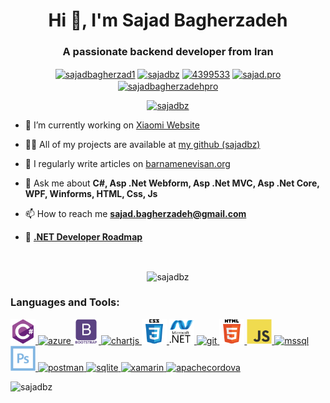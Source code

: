<h1 align="center">Hi 👋, I'm Sajad Bagherzadeh</h1>
<h3 align="center">A passionate backend developer from Iran</h3>
<p align="center">
<a href="https://twitter.com/sajadbagherzad1" target="blank"><img align="center" src="https://raw.githubusercontent.com/rahuldkjain/github-profile-readme-generator/master/src/images/icons/Social/twitter.svg" alt="sajadbagherzad1" height="30" width="40" /></a>
<a href="https://linkedin.com/in/sajadbz" target="blank"><img align="center" src="https://raw.githubusercontent.com/rahuldkjain/github-profile-readme-generator/master/src/images/icons/Social/linked-in-alt.svg" alt="sajadbz" height="30" width="40" /></a>
<a href="https://stackoverflow.com/users/4399533" target="blank"><img align="center" src="https://raw.githubusercontent.com/rahuldkjain/github-profile-readme-generator/master/src/images/icons/Social/stack-overflow.svg" alt="4399533" height="30" width="40" /></a>
<a href="https://instagram.com/sajad.pro" target="blank"><img align="center" src="https://raw.githubusercontent.com/rahuldkjain/github-profile-readme-generator/master/src/images/icons/Social/instagram.svg" alt="sajad.pro" height="30" width="40" /></a>
<a href="https://www.youtube.com/c/sajadbagherzadehpro" target="blank"><img align="center" src="https://raw.githubusercontent.com/rahuldkjain/github-profile-readme-generator/master/src/images/icons/Social/youtube.svg" alt="sajadbagherzadehpro" height="30" width="40" /></a>
</p>

<p align="center"> <a href="https://github.com/ryo-ma/github-profile-trophy"><img src="https://github-profile-trophy.vercel.app/?username=sajadbz" alt="sajadbz" /></a> </p>

- 🔭 I’m currently working on [Xiaomi Website](https://miiran.com)

- 👨‍💻 All of my projects are available at [my github (sajadbz)](https://github.com/sajadbz)

- 📝 I regularly write articles on [barnamenevisan.org](https://barnamenevisan.org/Articles/All?AuthorId=55)

- 💬 Ask me about **C#, Asp .Net Webform, Asp .Net MVC, Asp .Net Core, WPF, Winforms, HTML, Css, Js**

- 📫 How to reach me **sajad.bagherzadeh@gmail.com**

- 🧭 <a href="https://github.com/sajadbz/dotnet-developer-roadmap">**.NET Developer Roadmap**</a>

<a target="_blank" rel="noopener noreferrer" href="https://camo.githubusercontent.com/9fc12fe8430e242982e8821087dbe6fad166dd827837dddb1d9f77938bc25772/68747470733a2f2f6b6f6d617265762e636f6d2f67687076632f3f757365726e616d653d7361696661757374637365"><img src="https://camo.githubusercontent.com/9fc12fe8430e242982e8821087dbe6fad166dd827837dddb1d9f77938bc25772/68747470733a2f2f6b6f6d617265762e636f6d2f67687076632f3f757365726e616d653d7361696661757374637365" alt="" data-canonical-src="https://komarev.com/ghpvc/?username=sajadbz" style="max-width: 100%;"></a>


<p align="center"><img align="center" src="https://github-readme-stats.vercel.app/api?username=sajadbz&show_icons=true&locale=en" alt="sajadbz" />
 </p>
 <h3 align="left">Languages and Tools:</h3>
<p align="left">
  <a href="https://www.w3schools.com/cs/" target="_blank"> <img src="https://raw.githubusercontent.com/devicons/devicon/master/icons/csharp/csharp-original.svg" alt="csharp" width="40" height="40"/> </a>
   <a href="https://azure.microsoft.com/en-in/" target="_blank"> <img src="https://www.vectorlogo.zone/logos/microsoft_azure/microsoft_azure-icon.svg" alt="azure" width="40" height="40"/> </a> <a href="https://getbootstrap.com" target="_blank"> <img src="https://raw.githubusercontent.com/devicons/devicon/master/icons/bootstrap/bootstrap-plain-wordmark.svg" alt="bootstrap" width="40" height="40"/> </a> <a href="https://www.chartjs.org" target="_blank"> <img src="https://www.chartjs.org/media/logo-title.svg" alt="chartjs" width="40" height="40"/> </a>  <a href="https://www.w3schools.com/css/" target="_blank"> <img src="https://raw.githubusercontent.com/devicons/devicon/master/icons/css3/css3-original-wordmark.svg" alt="css3" width="40" height="40"/> </a> <a href="https://dotnet.microsoft.com/" target="_blank"> <img src="https://raw.githubusercontent.com/devicons/devicon/master/icons/dot-net/dot-net-original-wordmark.svg" alt="dotnet" width="40" height="40"/> </a> <a href="https://git-scm.com/" target="_blank"> <img src="https://www.vectorlogo.zone/logos/git-scm/git-scm-icon.svg" alt="git" width="40" height="40"/> </a> <a href="https://www.w3.org/html/" target="_blank"> <img src="https://raw.githubusercontent.com/devicons/devicon/master/icons/html5/html5-original-wordmark.svg" alt="html5" width="40" height="40"/> </a> <a href="https://developer.mozilla.org/en-US/docs/Web/JavaScript" target="_blank"> <img src="https://raw.githubusercontent.com/devicons/devicon/master/icons/javascript/javascript-original.svg" alt="javascript" width="40" height="40"/> </a> <a href="https://www.microsoft.com/en-us/sql-server" target="_blank"> <img src="https://www.svgrepo.com/show/303229/microsoft-sql-server-logo.svg" alt="mssql" width="40" height="40"/> </a> <a href="https://www.photoshop.com/en" target="_blank"> <img src="https://raw.githubusercontent.com/devicons/devicon/master/icons/photoshop/photoshop-line.svg" alt="photoshop" width="40" height="40"/> </a> <a href="https://postman.com" target="_blank"> <img src="https://www.vectorlogo.zone/logos/getpostman/getpostman-icon.svg" alt="postman" width="40" height="40"/> </a> <a href="https://www.sqlite.org/" target="_blank"> <img src="https://www.vectorlogo.zone/logos/sqlite/sqlite-icon.svg" alt="sqlite" width="40" height="40"/> </a> <a href="https://dotnet.microsoft.com/apps/xamarin" target="_blank"> <img src="https://raw.githubusercontent.com/detain/svg-logos/780f25886640cef088af994181646db2f6b1a3f8/svg/xamarin.svg" alt="xamarin" width="40" height="40"/> </a> <a href="https://cordova.apache.org/" target="_blank"> <img src="https://www.vectorlogo.zone/logos/apache_cordova/apache_cordova-icon.svg" alt="apachecordova" width="40" height="40"/> </a></p>
<p>
  <img align="left" src="https://github-readme-stats.vercel.app/api/top-langs?username=sajadbz&show_icons=true&locale=en&layout=compact" alt="sajadbz" />
  &nbsp;
</p>
